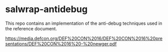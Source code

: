 # salwrap-antidebug

This repo contains an implementation of the anti-debug techniques used in the reference document.

https://media.defcon.org/DEF%20CON%2016/DEF%20CON%2016%20presentations/DEF%20CON%2016%20-%20newger.pdf
